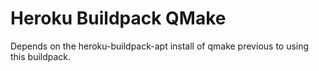 # Heroku Buildpack QMake

Depends on the heroku-buildpack-apt install of qmake previous to using this
buildpack.
